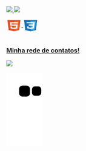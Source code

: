 <div>
  <a href="https://github.com/Breno801">
  <img height="180em" src="https://github-readme-stats.vercel.app/api?username=Breno801&show_icons=true&theme=highcontrast&include_all_commits=true&count_private=true"/>
  <img height="180em" src="https://github-readme-stats.vercel.app/api/top-langs/?username=Breno801&layout=compact&langs_count=6&theme=highcontrast"/>
</div>
<div style="display: inline_block"><br>

  <img align="center" alt="HTML" height="30" width="40" src="https://raw.githubusercontent.com/devicons/devicon/master/icons/html5/html5-original.svg">
  <img align="center" alt="CSS" height="30" width="40" src="https://raw.githubusercontent.com/devicons/devicon/master/icons/css3/css3-original.svg">
</div>
 
 <br>
 
  ### Minha rede de contatos!
 
<div> 
  


  <a href="https://www.linkedin.com/in/breno-augusto-00bb63239" target="_blank"><img src="https://img.shields.io/badge/-LinkedIn-%230077B5?style=for-the-badge&logo=linkedin&logoColor=white" target="_blank"></a> 
 
  ![Snake animation](https://github.com/Breno801/Breno801/blob/output/github-contribution-grid-snake.svg)

</div>
